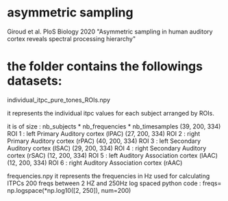 # asymmetric sampling
Giroud et al. PloS Biology 2020 "Asymmetric sampling in human auditory cortex reveals spectral processing hierarchy"


# the folder contains the followings datasets: 

individual_itpc_pure_tones_ROIs.npy 

it represents the individual itpc values for each subject arranged by ROIs.

it is of size : nb_subjects * nb_frequencies * nb_timesamples
(39, 200, 334) ROI 1 : left Primary Auditory cortex (lPAC)
(27, 200, 334) ROI 2 : right Primary Auditory cortex (rPAC)
(40, 200, 334) ROI 3 : left Secondary Auditory cortex (lSAC)
(29, 200, 334) ROI 4 : right Secondary Auditory cortex (rSAC)
(12, 200, 334) ROI 5 : left  Auditory Association cortex (lAAC)
(12, 200, 334) ROI 6 : right Auditory Association cortex (rAAC)

frequencies.npy
it represents the frequencies in Hz used for calculating ITPCs
200 freqs between 2 HZ and 250Hz log spaced
python code : freqs= np.logspace(*np.log10([2, 250]), num=200)
